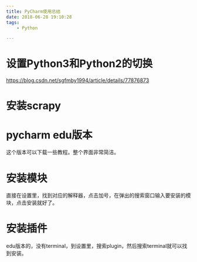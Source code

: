 ```yaml
---
title: PyCharm使用总结
date: 2018-06-28 19:10:28
tags:
	- Python

---
```




# 设置Python3和Python2的切换

https://blog.csdn.net/sgfmby1994/article/details/77876873



# 安装scrapy



# pycharm edu版本

这个版本可以下载一些教程。整个界面非常简洁。



# 安装模块

直接在设置里，找到对应的解释器，点击加号，在弹出的搜索窗口输入要安装的模块，点击安装就好了。



# 安装插件

edu版本的，没有terminal，到设置里，搜索plugin，然后搜索terminal就可以找到安装。

